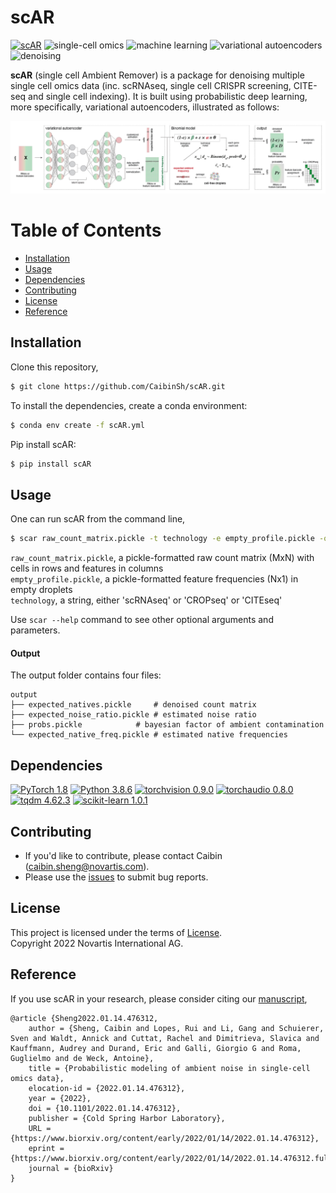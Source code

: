 # scAR  

[![scAR](https://img.shields.io/badge/scAR-005AF0?style=for-the-badge&logo=dependabot&logoColor=white.svg)](https://github.com/CaibinSh/scAR)
![single-cell omics](https://img.shields.io/badge/single_cell_omics-005AF0?style=for-the-badge.svg)
![machine learning](https://img.shields.io/badge/machine_learning-005AF0?style=for-the-badge.svg)
![variational autoencoders](https://img.shields.io/badge/variational_autoencoders-005AF0?style=for-the-badge.svg)
![denoising](https://img.shields.io/badge/denoising-005AF0?style=for-the-badge.svg)

**scAR** (single cell Ambient Remover) is a package for denoising multiple single cell omics data (inc. scRNAseq, single cell CRISPR screening, CITE-seq and single cell indexing). It is built using probabilistic deep learning, more specifically, variational autoencoders, illustrated as follows:

<img src='docs/img/overview_scAR.png' width="1200">


# Table of Contents

- [Installation](#Installation)
- [Usage](#Usage)
- [Dependencies](#Dependencies)
- [Contributing](#Contributing)
- [License](#License)
- [Reference](#Reference)

## Installation

Clone this repository,

```sh
$ git clone https://github.com/CaibinSh/scAR.git
```

To install the dependencies, create a conda environment:
```sh
$ conda env create -f scAR.yml
```

Pip install scAR:

```sh
$ pip install scAR
```

## Usage

One can run scAR from the command line,
```sh
$ scar raw_count_matrix.pickle -t technology -e empty_profile.pickle -o output
```

`raw_count_matrix.pickle`, a pickle-formatted raw count matrix (MxN) with cells in rows and features in columns  
`empty_profile.pickle`, a pickle-formatted feature frequencies (Nx1) in empty droplets  
`technology`, a string, either 'scRNAseq' or 'CROPseq' or 'CITEseq'

Use `scar --help` command to see other optional arguments and parameters.


#### Output

The output folder contains four files:   

	output
	├── expected_natives.pickle		# denoised count matrix
	├── expected_noise_ratio.pickle	# estimated noise ratio
	├── probs.pickle			# bayesian factor of ambient contamination
	└── expected_native_freq.pickle	# estimated native frequencies


## Dependencies

[![PyTorch 1.8](https://img.shields.io/badge/PyTorch-1.8.0-greeen.svg)](https://pytorch.org/)
[![Python 3.8.6](https://img.shields.io/badge/python-3.8.6-blue.svg)](https://www.python.org/)
[![torchvision 0.9.0](https://img.shields.io/badge/torchvision-0.9.0-red.svg)](https://pytorch.org/vision/stable/index.html)
[![torchaudio 0.8.0](https://img.shields.io/badge/torchaudio-0.8.0-yellow.svg)](https://pytorch.org/audio/stable/index.html)
[![tqdm 4.62.3](https://img.shields.io/badge/tqdm-4.62.3-orange.svg)](https://github.com/tqdm/tqdm)
[![scikit-learn 1.0.1](https://img.shields.io/badge/scikit_learn-1.0.1-green.svg)](https://scikit-learn.org/)

## Contributing

- If you'd like to contribute, please contact Caibin (caibin.sheng@novartis.com).
- Please use the [issues](https://github.com/CaibinSh/scAR/issues) to submit bug reports.

## License

This project is licensed under the terms of [License](LICENSE.txt).  
Copyright 2022 Novartis International AG.

## Reference

If you use scAR in your research, please consider citing our [manuscript](https://doi.org/10.1101/2022.01.14.476312),

```
@article {Sheng2022.01.14.476312,
	author = {Sheng, Caibin and Lopes, Rui and Li, Gang and Schuierer, Sven and Waldt, Annick and Cuttat, Rachel and Dimitrieva, Slavica and Kauffmann, Audrey and Durand, Eric and Galli, Giorgio G and Roma, Guglielmo and de Weck, Antoine},
	title = {Probabilistic modeling of ambient noise in single-cell omics data},
	elocation-id = {2022.01.14.476312},
	year = {2022},
	doi = {10.1101/2022.01.14.476312},
	publisher = {Cold Spring Harbor Laboratory},
	URL = {https://www.biorxiv.org/content/early/2022/01/14/2022.01.14.476312},
	eprint = {https://www.biorxiv.org/content/early/2022/01/14/2022.01.14.476312.full.pdf},
	journal = {bioRxiv}
}
```
